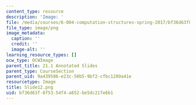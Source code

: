 ```yaml
---
content_type: resource
description: 'Image: '
file: /media/courses/6-004-computation-structures-spring-2017/bf36d63f8f5354f4a652be5dc21fe6b1_Slide12.png
file_type: image/png
image_metadata:
  caption: ''
  credit: ''
  image-alt: ''
learning_resource_types: []
ocw_type: OCWImage
parent_title: 21.1 Annotated Slides
parent_type: CourseSection
parent_uid: 9a439586-e23c-50b5-9bf2-cfbc1289a41e
resourcetype: Image
title: Slide12.png
uid: bf36d63f-8f53-54f4-a652-be5dc21fe6b1
---
```

